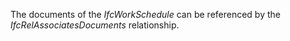 The documents of the _IfcWorkSchedule_ can be referenced by the _IfcRelAssociatesDocuments_ relationship.